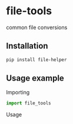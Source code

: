 # file-tools

common file conversions

## Installation

```BASH
pip install file-helper
```

## Usage example

Importing

```Python
import file_tools
```

Usage

```Python
```

<!--
## Create a new release

example:

```BASH
git tag 0.0.1
git push origin --tags
```

release a patch:

```BASH
poetry version patch
```

then `git commit`, `git push` and

```BASH
git tag 0.0.2
git push origin --tags
```
-->

